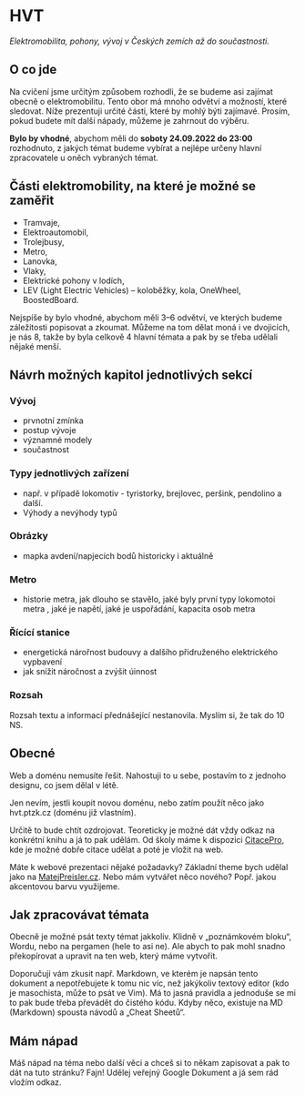 # HVT

_Elektromobilita, pohony, vývoj v Českých zemích až do součastnosti._

## O co jde

Na cvičení jsme určitým způsobem rozhodli, že se budeme asi zajímat obecně o elektromobilitu. Tento obor má mnoho odvětví a možností, které sledovat. Níže prezentuji určité části, které by mohlý býti zajímavé. Prosím, pokud budete mít další nápady, můžeme je zahrnout do výběru.

**Bylo by vhodné**, abychom měli do **soboty 24.09.2022 do 23:00** rozhodnuto, z jakých témat budeme vybírat a nejlépe určeny hlavní zpracovatele u oněch vybraných témat.

## Části elektromobility, na které je možné se zaměřit

- Tramvaje,
- Elektroautomobil,
- Trolejbusy,
- Metro,
- Lanovka,
- Vlaky,
- Elektrické pohony v lodích,
- LEV (Light Electric Vehicles) – koloběžky, kola, OneWheel, BoostedBoard.

Nejspíše by bylo vhodné, abychom měli 3–6 odvětví, ve kterých budeme záležitosti popisovat a zkoumat.
Můžeme na tom dělat moná i ve dvojicích, je nás 8, takže by byla celkově 4 hlavní témata a pak by se třeba udělali nějaké menší.

## Návrh možných kapitol jednotlivých sekcí

### Vývoj

- prvnotní zmínka
- postup vývoje
- významné modely
- součastnost

### Typy jednotlivých zařízení

- např. v případě lokomotiv - tyristorky, brejlovec, peršink, pendolino a další.
- Výhody a nevýhody typů

### Obrázky

- mapka avdení/napjecích bodů historicky i aktuálně

### Metro

- historie metra, jak dlouho se stavělo, jaké byly první typy lokomotoi metra
  , jaké je napětí, jaké je uspořádání, kapacita osob metra

### Řícící stanice

- energetická nárořnost budouvy a dalšího přidruženého elektrického vypbavení
- jak snížit náročnost a zvýšit úinnost

### Rozsah

Rozsah textu a informací přednášející nestanovila. Myslím si, že tak do 10 NS.

## Obecné

Web a doménu nemusíte řešit. Nahostuji to u sebe, postavím to z jednoho designu, co jsem dělal v létě.

Jen nevím, jestli koupit novou doménu, nebo zatím použít něco jako hvt.ptzk.cz (doménu již vlastním).

Určitě to bude chtít ozdrojovat. Teoreticky je možné dát vždy odkaz na konkrétní knihu a já to pak udělám. Od školy máme k dispozici [CitacePro](https://www.citacepro.com/), kde je možné dobře citace udělat a poté je vložit na web.

Máte k webové prezentaci nějaké požadavky? Základní theme bych udělal jako na [MatejPreisler.cz](https://matejpreisler.cz/). Nebo mám vytvářet něco nového? Popř. jakou akcentovou barvu využijeme.

## Jak zpracovávat témata

Obecně je možné psát texty témat jakkoliv. Klidně v „poznámkovém bloku“, Wordu, nebo na pergamen (hele to asi ne). Ale abych to pak mohl snadno překopírovat a upravit na ten web, který máme vytvořit.

Doporučuji vám zkusit např. Markdown, ve kterém je napsán tento dokument a nepotřebujete k tomu nic víc, než jakýkoliv textový editor (kdo je masochista, může to psát ve Vim). Má to jasná pravidla a jednoduše se mi to pak bude třeba převádět do čistého kódu. Kdyby něco, existuje na MD (Markdown) spousta návodů a „Cheat Sheetů“.

## Mám nápad

Máš nápad na téma nebo další věci a chceš si to někam zapisovat a pak to dát na tuto stránku? Fajn! Udělej veřejný Google Dokument a já sem rád vložím odkaz.
